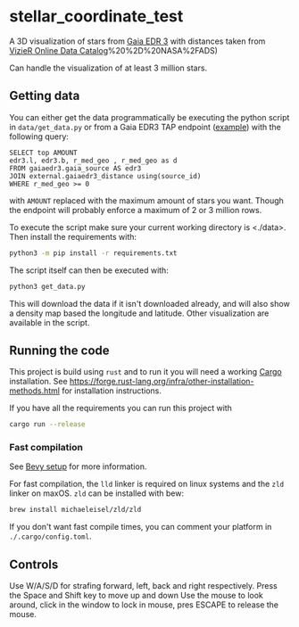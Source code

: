 # stellar_coordinate_test

A 3D visualization of stars from [Gaia EDR 3](https://gea.esac.esa.int/archive/)
with distances taken from [VizieR Online Data Catalog](https://ui.adsabs.harvard.edu/abs/2021yCat.1352....0B/abstract#:~:text=VizieR%20Online%20Data%20Catalog%3A%20Distances,%2C%202021)%20%2D%20NASA%2FADS)

Can handle the visualization of at least 3 million stars.

## Getting data

You can either get the data programmatically be executing the python script in `data/get_data.py`
or from a Gaia EDR3 TAP endpoint ([example](https://gaia.ari.uni-heidelberg.de/tap.html))
with the following query:

```adql
SELECT top AMOUNT
edr3.l, edr3.b, r_med_geo , r_med_geo as d
FROM gaiaedr3.gaia_source AS edr3
JOIN external.gaiaedr3_distance using(source_id)
WHERE r_med_geo >= 0
```

with `AMOUNT` replaced with the maximum amount of stars you want. Though the
endpoint will probably enforce a maximum of 2 or 3 million rows.

To execute the script make sure your current working directory is <./data>. Then
install the requirements with:

```bash
python3 -m pip install -r requirements.txt
```

 The script itself can then be executed with:

```bash
python3 get_data.py
```

This will download the data if it isn't downloaded already, and will also show a
density map based the longitude and latitude. Other visualization are available
in the script.

## Running the code

This project is build using `rust` and to run it you will need a working [Cargo](https://doc.rust-lang.org/cargo/)
installation. See <https://forge.rust-lang.org/infra/other-installation-methods.html>
for installation instructions.

If you have all the requirements you can run this project with

```bash
cargo run --release
```

### Fast compilation

See [Bevy setup](https://bevyengine.org/learn/book/getting-started/setup/) for
more information.

For fast compilation, the `lld` linker is required on linux systems and the `zld`
linker on maxOS. `zld` can be installed with bew:

```bash
brew install michaeleisel/zld/zld
```

If you don't want fast compile times, you can comment your platform in `./.cargo/config.toml`.

## Controls

Use W/A/S/D for strafing forward, left, back and right respectively.
Press the Space and Shift key to move up and down
Use the mouse to look around, click in the window to lock in mouse, pres ESCAPE
to release the mouse.

